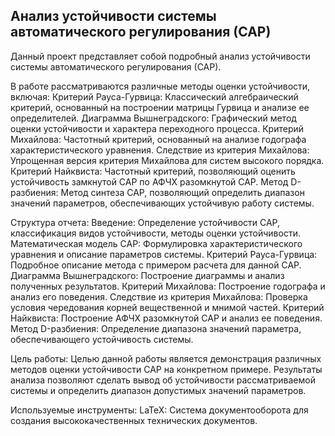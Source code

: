 ## Анализ устойчивости системы автоматического регулирования (САР)

Данный проект представляет собой подробный анализ устойчивости системы автоматического регулирования (САР). 

В работе рассматриваются различные методы оценки устойчивости, включая:
Критерий Рауса-Гурвица: Классический алгебраический критерий, основанный на построении матрицы Гурвица и анализе ее определителей.
Диаграмма Вышнеградского: Графический метод оценки устойчивости и характера переходного процесса.
Критерий Михайлова: Частотный критерий, основанный на анализе годографа характеристического уравнения.
Следствие из критерия Михайлова: Упрощенная версия критерия Михайлова для систем высокого порядка.
Критерий Найквиста: Частотный критерий, позволяющий оценить устойчивость замкнутой САР по АФЧХ разомкнутой САР.
Метод D-разбиения: Метод синтеза САР, позволяющий определить диапазон значений параметров, обеспечивающих устойчивую работу системы.

Структура отчета:
Введение: Определение устойчивости САР, классификация видов устойчивости, методы оценки устойчивости.
Математическая модель САР: Формулировка характеристического уравнения и описание параметров системы.
Критерий Рауса-Гурвица: Подробное описание метода с примером расчета для данной САР.
Диаграмма Вышнеградского: Построение диаграммы и анализ полученных результатов.
Критерий Михайлова: Построение годографа и анализ его поведения.
Следствие из критерия Михайлова: Проверка условия чередования корней вещественной и мнимой частей.
Критерий Найквиста: Построение АФЧХ разомкнутой САР и анализ ее поведения.
Метод D-разбиения: Определение диапазона значений параметра, обеспечивающего устойчивость системы.

Цель работы:
Целью данной работы является демонстрация различных методов оценки устойчивости САР на конкретном примере. Результаты анализа позволяют сделать вывод об устойчивости рассматриваемой системы и определить диапазон допустимых значений параметров.

Используемые инструменты:
LaTeX: Система документооборота для создания высококачественных технических документов.
